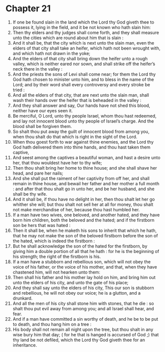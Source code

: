 # Chapter 21

1. If one be found slain in the land which the Lord thy God giveth thee to possess it, lying in the field, and it be not known who hath slain him:
2. Then thy elders and thy judges shall come forth, and they shall measure unto the cities which are round about him that is slain :
3. And it shall be, that the city which is next unto the slain man, even the elders of that city shall take an heifer, which hath not been wrought with, and which hath not drawn in the yoke;
4. And the elders of that city shall bring down the heifer unto a rough valley, which is neither eared nor sown, and shall strike off the heifer’s neck there in the valley :
5. And the priests the sons of Levi shall come near; for them the Lord thy God hath chosen to minister unto him, and to bless in the name of the Lord; and by their word shall every controversy and every stroke be tried :
6. And all the elders of that city, that are next unto the slain man, shall wash their hands over the heifer that is beheaded in the valley :
7. And they shall answer and say, Our hands have not shed this blood, neither have our eyes seen it.
8. Be merciful, O Lord, unto thy people Israel, whom thou hast redeemed, and lay not innocent blood unto thy people of Israel’s charge. And the blood shall be forgiven them.
9. So shalt thou put away the guilt of innocent blood from among you, when thou shalt do that which is right in the sight of the Lord.
10. When thou goest forth to war against thine enemies, and the Lord thy God hath delivered them into thine hands, and thou hast taken them captive,
11. And seest among the captives a beautiful woman, and hast a desire unto her, that thou wouldest have her to thy wife;
12. Then thou shalt bring her home to thine house; and she shall shave her head, and pare her nails;
13. And she shall put the raiment of her captivity from off her, and shall remain in thine house, and bewail her father and her mother a full month : and after that thou shalt go in unto her, and be her husband, and she shall be thy wife.
14. And it shall be, if thou have no delight in her, then thou shalt let her go whither she will; but thou shalt not sell her at all for money, thou shalt not make merchandise of her, because thou hast humbled her.
15. If a man have two wives, one beloved, and another hated, and they have born him children, both the beloved and the hated; and if the firstborn son be hers that was hated :
16. Then it shall be, when he maketh his sons to inherit that which he hath, that he may not make the son of the beloved firstborn before the son of the hated, which is indeed the firstborn :
17. But he shall acknowledge the son of the hated for the firstborn, by giving him a double portion of all that he hath : for he is the beginning of his strength; the right of the firstborn is his.
18. If a man have a stubborn and rebellious son, which will not obey the voice of his father, or the voice of his mother, and that, when they have chastened him, will not hearken unto them:
19. Then shall his father and his mother lay hold on him, and bring him out unto the elders of his city, and unto the gate of his place;
20. And they shall say unto the elders of his city, This our son is stubborn and rebellious, he will not obey our voice; he is a glutton, and a drunkard.
21. And all the men of his city shall stone him with stones, that he die : so shalt thou put evil away from among you; and all Israel shall hear, and fear.
22. And if a man have committed a sin worthy of death, and he be to be put to death, and thou hang him on a tree :
23. His body shall not remain all night upon the tree, but thou shalt in any wise bury him that day; ( for he that is hanged is accursed of God ;) that thy land be not defiled, which the Lord thy God giveth thee for an inheritance.

